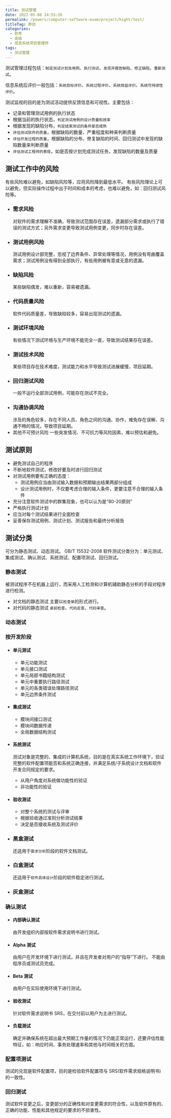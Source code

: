 ```yaml
---
title: 测试管理
date: 2022-05-08 14:53:26
permalink: /powers/computer-software-exam/project/hight/test/
titleTag: 原创
categories:
  - 软考
  - 高级
  - 信息系统项目管理师
tags:
  - 测试管理
---
```

测试管理过程包括：`制定测试计划及用例`、`执行测试`、`发现并报告缺陷`、`修正缺陷`、`重新测试`。

信息系统后评价一般包括：`系统目标评价`、`系统过程评价`、`系统效益评价`、`系统可持续性评价`。

测试监视的目的是为测试活动提供反馈信息和可视性。主要包括：
- 记录和管理测试用例的执行状态
- 根据当前的执行状态，`判定测试用例的设计质量和效率`
- 根据发现的缺陷分布，`判定结束测试的条件是否成熟`
- `评估测试软件的质量`，根据缺陷的数量、严重程度和种来判断质量
- `评估开发过程的质量`，根据缺陷的分布、修复缺陷的时间、回归测试中发现的缺陷数量来判断质量
- `评估测试工程师的表现`，如是否按计划完成测试任务，发现缺陷的数量及质量


## 测试工作中的风险
有些风险难以避免，如缺陷风险等，应将风险降到最低水平。
有些风险理论上可以避免，但实际操作过程中出于时间和成本的考虑，也难以避免，如：回归测试风险等。
- ### 需求风险
  对软件的需求理解不准确，导致测试范围存在误差，遗漏部分需求或执行了错误的测试方式；另外需求变更导致测试用例变更，同步时存在误差。
- ### 测试用例风险
  测试用例设计部完整，忽视了边界条件、异常处理等情况，用例没有弯曲覆盖需求；测试用例没有得到全部执行，有些用例被有意或无意的遗漏。
- ### 缺陷风险
  某些缺陷偶发，难以重新，容易被遗漏。
- ### 代码质量风险
  软件代码质量差，导致缺陷较多，容易出现测试的遗漏。
- ### 测试环境风险
  有些情况下测试环境与生产环境不能完全一直，导致测试结果存在误差。
- ### 测试技术风险
  某些项目存在技术难度，测试能力和水平导致测试进展缓慢，项目延期。
- ### 回归测试风险
  一般不运行全部测试用例，可能存在测试不完全。
- ### 沟通协调风险
  涉及的角色较多，存在不同人员、角色之间的沟通、协作，难免存在误解、沟通不畅的情况，导致项目延期。
- 其他不可预计风险
  一些突发情况、不可抗力等风险因素，难以预估和避免。

## 测试原则
- 避免测试自己的程序
- 不断地软件测试，修改好要及时进行回归测试
- 对测试用例要有正确的态度：
  - 测试用例应当由测试输入数据和预期输出结果两部分组成
  - 设计测试用例时，不仅要考虑合理的输入条件，更要注意不合理的输入条件
- 充分注意软件测试中的群集现象，也可以认为是“80-20原则”
- 严格执行测试计划
- 应当对每个测试结果进行全面检查
- 妥善保存测试用例、测试计划、测试报告和最终分析报告
## 测试分类
可分为静态测试、动态测试。
GB/T 15532-2008 软件测试分类分为：单元测试、集成测试、确认测试、系统测试、配置项测试、回归测试。
### 静态测试
被测试程序不在机器上运行，而采用人工检测和计算机辅助静态分析的手段对程序进行检测。
- 对文档的静态测试
  主要以`检查单`的形式进行。
- 对代码的静态测试
  `桌前检查`、`代码走查`、`代码审查`。
### 动态测试

### 按开发阶段
- #### 单元测试
  - 单元功能测试
  - 单元接口测试
  - 单元局部书籍结构测试
  - 单元中重要执行路径测试
  - 单元的各类错误处理路径测试
  - 单元边界条件测试
- #### 集成测试
  - 模块间接口测试
  - 模块间数据传递
  - 全局数据结构测试
- #### 系统测试
  测试对象是完整的、集成的计算机系统，目的是在真实系统工作环境下，验证完整的软件配置项能否和系统正确连接，并满足系统/子系统设计文档和软件开发合同规定的要求。
  - 从用户角度对系统做功能性的验证
  - 非功能性的验证
- #### 验收测试
  - 对整个系统的测试与评审
  - 根据验收通过准则分析测试结果
  - 决定是否接收系统及测试评价
  

- ### 黑盒测试
  还适用于`需求分析`阶段的软件文档测试。
- ### 白盒测试
  还适用于`软件具体设计`阶段的软件稳定进行测试。
- ### 灰盒测试
### 确认测试
- #### 内部确认测试
  由开发组织内部按软件需求说明书进行测试。
- #### Alpha 测试
  由用户在开发环境下进行测试，并且在开发者对用户的“指导”下进行。
  不能由程序员或测试员完成。
- #### Beta 测试
  由用户在实际使用环境下进行测试。
- #### 验收测试
  针对软件需求说明书 SRS，在交付前以用户为主进行测试。
- #### 负载测试
  确定并确保系统在超出最大预期工作量的情况下仍能正常运行，还要评估性能特征，如：响应时间、事务处理速率和其他与时间相关的方面。

### 配置项测试
测试的兑现是软件配置项，目的是检验软件配置项与 SRS(软件需求规格说明书) 的一致性。
### 回归测试
测试软件变更之后，变更部分的正确性和对变更需求的符合性，以及软件原有的、正确的功能、性能和其他规定的要求的不损害性。
